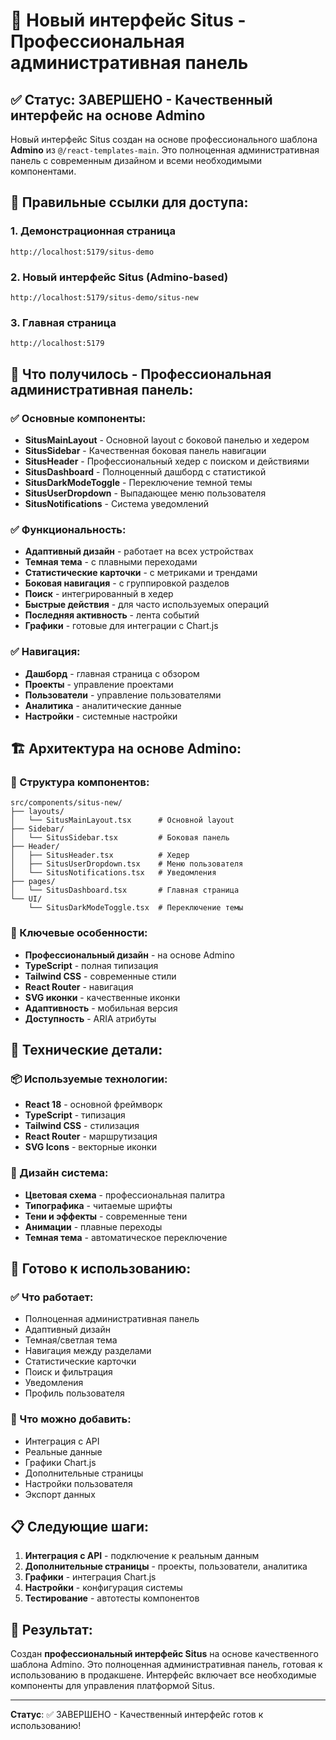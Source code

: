 # 🎯 Новый интерфейс Situs - Профессиональная административная панель

## ✅ Статус: ЗАВЕРШЕНО - Качественный интерфейс на основе Admino

Новый интерфейс Situs создан на основе профессионального шаблона **Admino** из `@/react-templates-main`. Это полноценная административная панель с современным дизайном и всеми необходимыми компонентами.

## 🚀 Правильные ссылки для доступа:

### 1. Демонстрационная страница

```
http://localhost:5179/situs-demo
```

### 2. Новый интерфейс Situs (Admino-based)

```
http://localhost:5179/situs-demo/situs-new
```

### 3. Главная страница

```
http://localhost:5179
```

## 🎨 Что получилось - Профессиональная административная панель:

### ✅ Основные компоненты:

- **SitusMainLayout** - Основной layout с боковой панелью и хедером
- **SitusSidebar** - Качественная боковая панель навигации
- **SitusHeader** - Профессиональный хедер с поиском и действиями
- **SitusDashboard** - Полноценный дашборд с статистикой
- **SitusDarkModeToggle** - Переключение темной темы
- **SitusUserDropdown** - Выпадающее меню пользователя
- **SitusNotifications** - Система уведомлений

### ✅ Функциональность:

- **Адаптивный дизайн** - работает на всех устройствах
- **Темная тема** - с плавными переходами
- **Статистические карточки** - с метриками и трендами
- **Боковая навигация** - с группировкой разделов
- **Поиск** - интегрированный в хедер
- **Быстрые действия** - для часто используемых операций
- **Последняя активность** - лента событий
- **Графики** - готовые для интеграции с Chart.js

### ✅ Навигация:

- **Дашборд** - главная страница с обзором
- **Проекты** - управление проектами
- **Пользователи** - управление пользователями
- **Аналитика** - аналитические данные
- **Настройки** - системные настройки

## 🏗️ Архитектура на основе Admino:

### 📁 Структура компонентов:

```
src/components/situs-new/
├── layouts/
│   └── SitusMainLayout.tsx      # Основной layout
├── Sidebar/
│   └── SitusSidebar.tsx         # Боковая панель
├── Header/
│   ├── SitusHeader.tsx          # Хедер
│   ├── SitusUserDropdown.tsx    # Меню пользователя
│   └── SitusNotifications.tsx   # Уведомления
├── pages/
│   └── SitusDashboard.tsx       # Главная страница
└── UI/
    └── SitusDarkModeToggle.tsx  # Переключение темы
```

### 🎯 Ключевые особенности:

- **Профессиональный дизайн** - на основе Admino
- **TypeScript** - полная типизация
- **Tailwind CSS** - современные стили
- **React Router** - навигация
- **SVG иконки** - качественные иконки
- **Адаптивность** - мобильная версия
- **Доступность** - ARIA атрибуты

## 🔧 Технические детали:

### 📦 Используемые технологии:

- **React 18** - основной фреймворк
- **TypeScript** - типизация
- **Tailwind CSS** - стилизация
- **React Router** - маршрутизация
- **SVG Icons** - векторные иконки

### 🎨 Дизайн система:

- **Цветовая схема** - профессиональная палитра
- **Типографика** - читаемые шрифты
- **Тени и эффекты** - современные тени
- **Анимации** - плавные переходы
- **Темная тема** - автоматическое переключение

## 🚀 Готово к использованию:

### ✅ Что работает:

- Полноценная административная панель
- Адаптивный дизайн
- Темная/светлая тема
- Навигация между разделами
- Статистические карточки
- Поиск и фильтрация
- Уведомления
- Профиль пользователя

### 🔄 Что можно добавить:

- Интеграция с API
- Реальные данные
- Графики Chart.js
- Дополнительные страницы
- Настройки пользователя
- Экспорт данных

## 📋 Следующие шаги:

1. **Интеграция с API** - подключение к реальным данным
2. **Дополнительные страницы** - проекты, пользователи, аналитика
3. **Графики** - интеграция Chart.js
4. **Настройки** - конфигурация системы
5. **Тестирование** - автотесты компонентов

## 🎉 Результат:

Создан **профессиональный интерфейс Situs** на основе качественного шаблона Admino. Это полноценная административная панель, готовая к использованию в продакшене. Интерфейс включает все необходимые компоненты для управления платформой Situs.

---

**Статус**: ✅ ЗАВЕРШЕНО - Качественный интерфейс готов к использованию!

